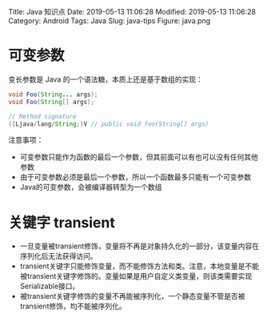 Title: Java 知识点
Date: 2019-05-13 11:06:28
Modified: 2019-05-13 11:06:28
Category: Android
Tags: Java
Slug: java-tips
Figure: java.png

# 可变参数
变长参数是 Java 的一个语法糖，本质上还是基于数组的实现：
```java
void Foo(String... args);
void Foo(String[] args);

// Method signature
([Ljava/lang/String;)V // public void foo(String[] args)
```

注意事项：
- 可变参数只能作为函数的最后一个参数，但其前面可以有也可以没有任何其他参数
- 由于可变参数必须是最后一个参数，所以一个函数最多只能有一个可变参数
- Java的可变参数，会被编译器转型为一个数组

# 关键字 transient
- 一旦变量被transient修饰，变量将不再是对象持久化的一部分，该变量内容在序列化后无法获得访问。
- transient关键字只能修饰变量，而不能修饰方法和类。注意，本地变量是不能被transient关键字修饰的。变量如果是用户自定义类变量，则该类需要实现Serializable接口。
- 被transient关键字修饰的变量不再能被序列化，一个静态变量不管是否被transient修饰，均不能被序列化。


